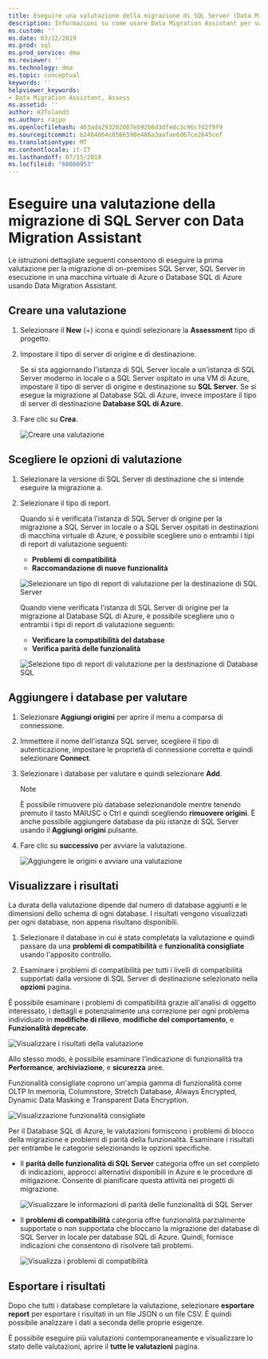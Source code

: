 ```yaml
---
title: Eseguire una valutazione della migrazione di SQL Server (Data Migration Assistant) | Microsoft Docs
description: Informazioni su come usare Data Migration Assistant per valutare un SQL Server in locale prima della migrazione a un altro SQL Server o Database SQL di Azure
ms.custom: ''
ms.date: 03/12/2019
ms.prod: sql
ms.prod_service: dma
ms.reviewer: ''
ms.technology: dma
ms.topic: conceptual
keywords: ''
helpviewer_keywords:
- Data Migration Assistant, Assess
ms.assetid: ''
author: HJToland3
ms.author: rajpo
ms.openlocfilehash: 463ada293202007eb92b6d3dfedc3c96c7d2f9f9
ms.sourcegitcommit: b2464064c0566590e486a3aafae6d67ce2645cef
ms.translationtype: MT
ms.contentlocale: it-IT
ms.lasthandoff: 07/15/2019
ms.locfileid: "68060953"
---
```

# <a name="perform-a-sql-server-migration-assessment-with-data-migration-assistant"></a>Eseguire una valutazione della migrazione di SQL Server con Data Migration Assistant

Le istruzioni dettagliate seguenti consentono di eseguire la prima valutazione per la migrazione di on-premises SQL Server, SQL Server in esecuzione in una macchina virtuale di Azure o Database SQL di Azure usando Data Migration Assistant.

## <a name="create-an-assessment"></a>Creare una valutazione

1.  Selezionare il **New** (+) icona e quindi selezionare la **Assessment** tipo di progetto.

2.  Impostare il tipo di server di origine e di destinazione.

    Se si sta aggiornando l'istanza di SQL Server locale a un'istanza di SQL Server moderno in locale o a SQL Server ospitato in una VM di Azure, impostare il tipo di server di origine e destinazione su **SQL Server**. Se si esegue la migrazione al Database SQL di Azure, invece impostare il tipo di server di destinazione **Database SQL di Azure**.

3.  Fare clic su **Crea**.

    ![Creare una valutazione](../dma/media/NewAssessment.png)

## <a name="choose-assessment-options"></a>Scegliere le opzioni di valutazione

1. Selezionare la versione di SQL Server di destinazione che si intende eseguire la migrazione a.

2. Selezionare il tipo di report.

   Quando si è verificata l'istanza di SQL Server di origine per la migrazione a SQL Server in locale o a SQL Server ospitati in destinazioni di macchina virtuale di Azure, è possibile scegliere uno o entrambi i tipi di report di valutazione seguenti:

    -   **Problemi di compatibilità**
    -   **Raccomandazione di nuove funzionalità**

    ![Selezionare un tipo di report di valutazione per la destinazione di SQL Server](../dma/media/AssessmentTypes.png)

   Quando viene verificata l'istanza di SQL Server di origine per la migrazione al Database SQL di Azure, è possibile scegliere uno o entrambi i tipi di report di valutazione seguenti:

    -   **Verificare la compatibilità del database**
    -   **Verifica parità delle funzionalità**

    ![Selezione tipo di report di valutazione per la destinazione di Database SQL](../dma/media/AssessmentTypes_Azure.png)

## <a name="add-databases-to-assess"></a>Aggiungere i database per valutare

1.  Selezionare **Aggiungi origini** per aprire il menu a comparsa di connessione.

2.  Immettere il nome dell'istanza SQL server, scegliere il tipo di autenticazione, impostare le proprietà di connessione corretta e quindi selezionare **Connect**.

3.  Selezionare i database per valutare e quindi selezionare **Add**.

    > [!NOTE] 
    > È possibile rimuovere più database selezionandole mentre tenendo premuto il tasto MAIUSC o Ctrl e quindi scegliendo **rimuovere origini**. È anche possibile aggiungere database da più istanze di SQL Server usando il **Aggiungi origini** pulsante.

4.  Fare clic su **successivo** per avviare la valutazione.

    ![Aggiungere le origini e avviare una valutazione](../dma/media/SelectDatabase.png)

## <a name="view-results"></a>Visualizzare i risultati

La durata della valutazione dipende dal numero di database aggiunti e le dimensioni dello schema di ogni database. I risultati vengono visualizzati per ogni database, non appena risultano disponibili.

1.  Selezionare il database in cui è stata completata la valutazione e quindi passare da una **problemi di compatibilità** e **funzionalità consigliate** usando l'apposito controllo.

2.  Esaminare i problemi di compatibilità per tutti i livelli di compatibilità supportati dalla versione di SQL Server di destinazione selezionato nella **opzioni** pagina.

È possibile esaminare i problemi di compatibilità grazie all'analisi di oggetto interessato, i dettagli e potenzialmente una correzione per ogni problema individuato in **modifiche di rilievo**, **modifiche del comportamento**, e  **Funzionalità deprecate**.

![Visualizzare i risultati della valutazione](../dma/media/ReviewResults.png)

Allo stesso modo, è possibile esaminare l'indicazione di funzionalità tra **Performance**, **archiviazione**, e **sicurezza** aree.

Funzionalità consigliate coprono un'ampia gamma di funzionalità come OLTP In memoria, Columnstore, Stretch Database, Always Encrypted, Dynamic Data Masking e Transparent Data Encryption.

![Visualizzazione funzionalità consigliate](../dma/media/FeatureRecommendations.png)

Per il Database SQL di Azure, le valutazioni forniscono i problemi di blocco della migrazione e problemi di parità della funzionalità. Esaminare i risultati per entrambe le categorie selezionando le opzioni specifiche.

- Il **parità delle funzionalità di SQL Server** categoria offre un set completo di indicazioni, approcci alternativi disponibili in Azure e le procedure di mitigazione. Consente di pianificare questa attività nei progetti di migrazione.

  ![Visualizzare le informazioni di parità delle funzionalità di SQL Server](../dma/media/SQLFeatureParity.png)

- Il **problemi di compatibilità** categoria offre funzionalità parzialmente supportate o non supportata che bloccano la migrazione dei database di SQL Server in locale per database SQL di Azure. Quindi, fornisce indicazioni che consentono di risolvere tali problemi.

  ![Visualizza i problemi di compatibilità](../dma/media/CompatibilityIssues.png)

## <a name="export-results"></a>Esportare i risultati

Dopo che tutti i database completare la valutazione, selezionare **esportare report** per esportare i risultati in un file JSON o un file CSV. È quindi possibile analizzare i dati a seconda delle proprie esigenze.

È possibile eseguire più valutazioni contemporaneamente e visualizzare lo stato delle valutazioni, aprire il **tutte le valutazioni** pagina.
